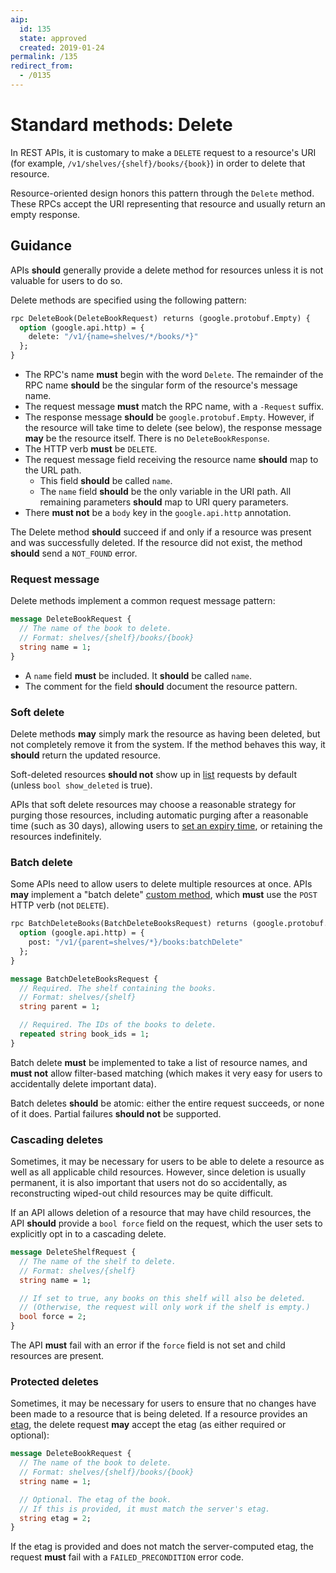 ```yaml
---
aip:
  id: 135
  state: approved
  created: 2019-01-24
permalink: /135
redirect_from:
  - /0135
---
```


# Standard methods: Delete

In REST APIs, it is customary to make a `DELETE` request to a resource's URI
(for example, `/v1/shelves/{shelf}/books/{book}`) in order to delete that
resource.

Resource-oriented design honors this pattern through the `Delete` method. These
RPCs accept the URI representing that resource and usually return an empty
response.

## Guidance

APIs **should** generally provide a delete method for resources unless it is
not valuable for users to do so.

Delete methods are specified using the following pattern:

```proto
rpc DeleteBook(DeleteBookRequest) returns (google.protobuf.Empty) {
  option (google.api.http) = {
    delete: "/v1/{name=shelves/*/books/*}"
  };
}
```

- The RPC's name **must** begin with the word `Delete`. The remainder of the
  RPC name **should** be the singular form of the resource's message name.
- The request message **must** match the RPC name, with a `-Request` suffix.
- The response message **should** be `google.protobuf.Empty`. However, if the
  resource will take time to delete (see below), the response message **may**
  be the resource itself. There is no `DeleteBookResponse`.
- The HTTP verb **must** be `DELETE`.
- The request message field receiving the resource name **should** map to the
  URL path.
  - This field **should** be called `name`.
  - The `name` field **should** be the only variable in the URI path. All
    remaining parameters **should** map to URI query parameters.
- There **must not** be a `body` key in the `google.api.http` annotation.

The Delete method **should** succeed if and only if a resource was present and
was successfully deleted. If the resource did not exist, the method **should**
send a `NOT_FOUND` error.

### Request message

Delete methods implement a common request message pattern:

```proto
message DeleteBookRequest {
  // The name of the book to delete.
  // Format: shelves/{shelf}/books/{book}
  string name = 1;
}
```

- A `name` field **must** be included. It **should** be called `name`.
- The comment for the field **should** document the resource pattern.

### Soft delete

Delete methods **may** simply mark the resource as having been deleted, but not
completely remove it from the system. If the method behaves this way, it
**should** return the updated resource.

Soft-deleted resources **should not** show up in [list][aip-131] requests by
default (unless `bool show_deleted` is true).

APIs that soft delete resources may choose a reasonable strategy for purging
those resources, including automatic purging after a reasonable time (such as
30 days), allowing users to [set an expiry time][aip-214], or retaining the
resources indefinitely.

### Batch delete

Some APIs need to allow users to delete multiple resources at once. APIs
**may** implement a "batch delete" [custom method][aip-136], which **must** use
the `POST` HTTP verb (not `DELETE`).

```proto
rpc BatchDeleteBooks(BatchDeleteBooksRequest) returns (google.protobuf.Empty) {
  option (google.api.http) = {
    post: "/v1/{parent=shelves/*}/books:batchDelete"
  };
}
```

```proto
message BatchDeleteBooksRequest {
  // Required. The shelf containing the books.
  // Format: shelves/{shelf}
  string parent = 1;

  // Required. The IDs of the books to delete.
  repeated string book_ids = 1;
}
```

Batch delete **must** be implemented to take a list of resource names, and
**must not** allow filter-based matching (which makes it very easy for users to
accidentally delete important data).

Batch deletes **should** be atomic: either the entire request succeeds, or none
of it does. Partial failures **should not** be supported.

### Cascading deletes

Sometimes, it may be necessary for users to be able to delete a resource as
well as all applicable child resources. However, since deletion is usually
permanent, it is also important that users not do so accidentally, as
reconstructing wiped-out child resources may be quite difficult.

If an API allows deletion of a resource that may have child resources, the API
**should** provide a `bool force` field on the request, which the user sets to
explicitly opt in to a cascading delete.

```proto
message DeleteShelfRequest {
  // The name of the shelf to delete.
  // Format: shelves/{shelf}
  string name = 1;

  // If set to true, any books on this shelf will also be deleted.
  // (Otherwise, the request will only work if the shelf is empty.)
  bool force = 2;
}
```

The API **must** fail with an error if the `force` field is not set and child
resources are present.

### Protected deletes

Sometimes, it may be necessary for users to ensure that no changes have been
made to a resource that is being deleted. If a resource provides an [etag][],
the delete request **may** accept the etag (as either required or optional):

```proto
message DeleteBookRequest {
  // The name of the book to delete.
  // Format: shelves/{shelf}/books/{book}
  string name = 1;

  // Optional. The etag of the book.
  // If this is provided, it must match the server's etag.
  string etag = 2;
}
```

If the etag is provided and does not match the server-computed etag, the
request **must** fail with a `FAILED_PRECONDITION` error code.

[aip-131]: ./0131.md
[aip-136]: ./0136.md
[aip-214]: ./0214.md
[etag]: ./0134.md#etags
